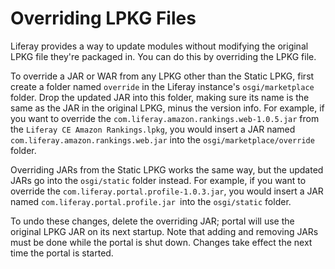 # Overriding LPKG Files

Liferay provides a way to update modules without modifying the original LPKG
file they're packaged in. You can do this by overriding the LPKG file.

To override a JAR or WAR from any LPKG other than the Static LPKG, first create
a folder named `override` in the Liferay instance's `osgi/marketplace` folder.
Drop the updated JAR into this folder, making sure its name is the same as the
JAR in the original LPKG, minus the version info. For example, if you want to
override the `com.liferay.amazon.rankings.web-1.0.5.jar` from the `Liferay CE
Amazon Rankings.lpkg`, you would insert a JAR named
`com.liferay.amazon.rankings.web.jar` into the `osgi/marketplace/override`
folder.

Overriding JARs from the Static LPKG works the same way, but the updated JARs go
into the `osgi/static` folder instead. For example, if you want to override the
`com.liferay.portal.profile-1.0.3.jar`, you would insert a JAR named
`com.liferay.portal.profile.jar `into the `osgi/static` folder.

To undo these changes, delete the overriding JAR; portal will use the original
LPKG JAR on its next startup. Note that adding and removing JARs must be done
while the portal is shut down. Changes take effect the next time the portal is
started.